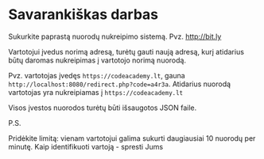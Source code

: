 # Savarankiškas darbas

Sukurkite paprastą nuorodų nukreipimo sistemą. Pvz. http://bit.ly

Vartotojui įvedus norimą adresą, turėtų gauti naują adresą, kurį atidarius būtų daromas nukreipimas į vartotojo norimą nuorodą.

Pvz. vartotojas įvedęs `https://codeacademy.lt`, gauna `http://localhost:8080/redirect.php?code=a4r3a`.
Atidarius nuorodą vartotojas yra nukreipiamas į `https://codeacademy.lt`

Visos įvestos nuorodos turėtų būti išsaugotos JSON faile.

P.S.

Pridėkite limitą: vienam vartotojui galima sukurti daugiausiai 10 nuorodų per minutę. Kaip identifikuoti vartoją -
spresti Jums
